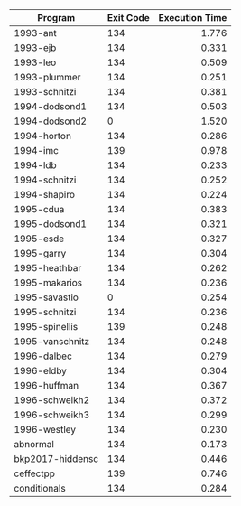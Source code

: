 | Program | Exit Code | Execution Time |
| ------- |:--------- | --------------:|
| 1993-ant | 134 | 1.776 |
| 1993-ejb | 134 | 0.331 |
| 1993-leo | 134 | 0.509 |
| 1993-plummer | 134 | 0.251 |
| 1993-schnitzi | 134 | 0.381 |
| 1994-dodsond1 | 134 | 0.503 |
| 1994-dodsond2 | 0 | 1.520 |
| 1994-horton | 134 | 0.286 |
| 1994-imc | 139 | 0.978 |
| 1994-ldb | 134 | 0.233 |
| 1994-schnitzi | 134 | 0.252 |
| 1994-shapiro | 134 | 0.224 |
| 1995-cdua | 134 | 0.383 |
| 1995-dodsond1 | 134 | 0.321 |
| 1995-esde | 134 | 0.327 |
| 1995-garry | 134 | 0.304 |
| 1995-heathbar | 134 | 0.262 |
| 1995-makarios | 134 | 0.236 |
| 1995-savastio | 0 | 0.254 |
| 1995-schnitzi | 134 | 0.236 |
| 1995-spinellis | 139 | 0.248 |
| 1995-vanschnitz | 134 | 0.248 |
| 1996-dalbec | 134 | 0.279 |
| 1996-eldby | 134 | 0.304 |
| 1996-huffman | 134 | 0.367 |
| 1996-schweikh2 | 134 | 0.372 |
| 1996-schweikh3 | 134 | 0.299 |
| 1996-westley | 134 | 0.230 |
| abnormal | 134 | 0.173 |
| bkp2017-hiddensc | 134 | 0.446 |
| ceffectpp | 139 | 0.746 |
| conditionals | 134 | 0.284 |
